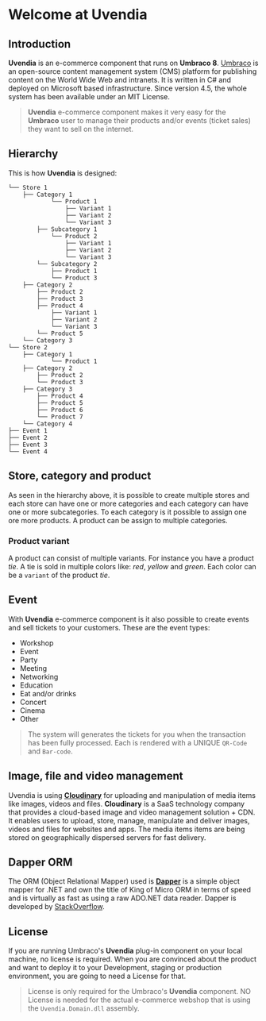 # Welcome at Uvendia
## Introduction

**Uvendia** is an e-commerce component that runs on **Umbraco 8**.
[Umbraco](https://umbraco.com/) is an open-source content management system (CMS) platform for publishing content on the World Wide Web and intranets. It is written in C# and deployed on Microsoft based infrastructure. Since version 4.5, the whole system has been available under an MIT License.

> **Uvendia** e-commerce component makes it very easy for the **Umbraco** user to manage their products and/or events (ticket sales) they want to sell on the internet.

## Hierarchy
This is how **Uvendia** is designed:

```text
└── Store 1
    ├── Category 1
            └── Product 1
                ├── Variant 1
                ├── Variant 2
                └── Variant 3
        ├── Subcategory 1
            └── Product 2
                ├── Variant 1
                ├── Variant 2
                └── Variant 3
        └── Subcategory 2
            ├── Product 1             
            └── Product 3    
    ├── Category 2
        ├── Product 2
        ├── Product 3
        ├── Product 4
            ├── Variant 1
            ├── Variant 2
            └── Variant 3
        └── Product 5
    └── Category 3
└── Store 2
    ├── Category 1
            └── Product 1
    ├── Category 2
        ├── Product 2
        └── Product 3
    ├── Category 3
        ├── Product 4
        ├── Product 5
        ├── Product 6
        └── Product 7
    └── Category 4
├── Event 1    
├── Event 2
├── Event 3
└── Event 4    
```
## Store, category and product
As seen in the hierarchy above, it is possible to create multiple stores and each store can have one or more categories and each category can have one or more subcategories. To each category is it possible to assign one ore more products. A product can be assign to multiple categories.

### Product variant
A product can consist of multiple variants. For instance you have a product _tie_. A tie is sold in multiple colors like: _red_, _yellow_ and _green_. Each color can be a ```variant``` of the product _tie_.

## Event
With **Uvendia** e-commerce component is it also possible to create events and sell tickets to your customers. These are the event types:
* Workshop
* Event
* Party
* Meeting
* Networking
* Education
* Eat and/or drinks
* Concert
* Cinema
* Other

> The system will generates the tickets for you when the transaction has been fully processed. Each is rendered with a UNIQUE ```QR-Code``` and ```Bar-code```.

## Image, file and video management
Uvendia is using **[Cloudinary](https://cloudinary.com/)** for uploading and manipulation of media items like images, videos and files. **Cloudinary** is a SaaS technology company that provides a cloud-based image and video management solution + CDN. It enables users to upload, store, manage, manipulate and deliver images, videos and files for websites and apps. The media items items are being stored on geographically dispersed servers for fast delivery.

## Dapper ORM
The ORM (Object Relational Mapper) used is **[Dapper](https://github.com/StackExchange/Dapper)** is a simple object mapper for .NET and own the title of King of Micro ORM in terms of speed and is virtually as fast as using a raw ADO.NET data reader. Dapper is developed by [StackOverflow](https://github.com/StackExchange).

## License
If you are running Umbraco's **Uvendia** plug-in component on your local machine, no license is required. When you are convinced about the product and want to deploy it to your Development, staging or production environment, you are going to need a License for that.
> License is only required for the Umbraco's **Uvendia** component. NO License is needed for the actual e-commerce webshop that is using the ```Uvendia.Domain.dll``` assembly.
